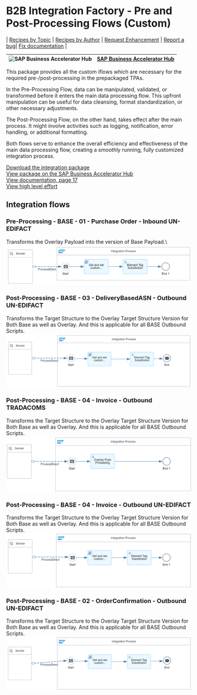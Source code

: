 # B2B Integration Factory - Pre and Post-Processing Flows (Custom) 

\| [Recipes by Topic](../../readme.md ) \| [Recipes by Author](../../author.md ) \| [Request Enhancement](https://github.com/SAP-samples/cloud-integration-flow/issues/new?assignees=&labels=Recipe%20Fix,enhancement&template=recipe-request.md&title=Improve%20[B2B%20Integration%20Factory]%20Pre%20and%20Post-Processing%20Flows%20(Custom)) \| [Report a bug](https://github.com/SAP-samples/cloud-integration-flow/issues/new?assignees=&labels=Recipe%20Fix,bug&template=bug_report.md&title=Issue%20with%20[B2B%20Integration%20Factory]%20Pre%20and%20Post-Processing%20Flows%20(Custom))\| [Fix documentation](https://github.com/SAP-samples/cloud-integration-flow/issues/new?assignees=&labels=Recipe%20Fix,documentation&template=bug_report.md&title=Docu%20fix%20[B2B%20Integration%20Factory]%20Pre%20and%20Post-Processing%20Flows%20(Custom)) \| 

 ![SAP Business Accelerator Hub](https://github.com/SAPAPIBusinessHub.png?size=50 ) | [SAP Business Accelerator Hub](https://api.sap.com/allcommunity) | 
 ----|----| 

This package provides all the custom iflows which are necessary for the required pre-/post-processing in the prepackaged TPAs.

<p>In the Pre-Processing Flow, data can be manipulated, validated, or transformed before it enters the main data processing flow. This upfront manipulation can be useful for data cleansing, format standardization, or other necessary adjustments.</p>
<p>The Post-Processing Flow, on the other hand, takes effect after the main process. It might involve activities such as logging, notification, error handling, or additional formatting.</p>
<p>Both flows serve to enhance the overall efficiency and effectiveness of the main data processing flow, creating a smoothly running, fully customized integration process.</p>

[Download the integration package](B2BIntegrationFactoryPreandPostProcessingFlowsCustom.zip)\
[View package on the SAP Business Accelerator Hub](https://api.sap.com/package/B2BIntegrationFactoryPreandPostProcessingFlowsCustom)\
[View documentation, page 17](../b2bintegrationfactorycloudintegrationtradingpartnermanagement/B2B_Integration_Factory_TPM_Integration_Packages.pdf)\
[View high level effort](../b2bintegrationfactorycloudintegrationtradingpartnermanagement/effort.md)

## Integration flows
### Pre-Processing - BASE - 01 - Purchase Order - Inbound UN-EDIFACT 
Transforms the Overlay Payload into the version of Base Payload.\ 
 ![input-image](Pre-Processing___BASE___01_-_Purchase_Order_-_Inbound__UN-EDIFACT_-_Element_Tag_Substitution.png)
### Post-Processing - BASE - 03 - DeliveryBasedASN - Outbound UN-EDIFACT 
Transforms the Target Structure to the Overlay Target Structure Version for Both Base as well as Overlay. And this is applicable for all BASE Outbound Scripts. \
 ![input-image](Post-Processing___BASE___03_-_DeliveryBasedASN_-_Outbound_UN-EDIFACT.png)
### Post-Processing - BASE - 04 - Invoice - Outbound TRADACOMS 
Transforms the Target Structure to the Overlay Target Structure Version for Both Base as well as Overlay. And this is applicable for all BASE Outbound Scripts. \
 ![input-image](Post-Processing__BASE__04_-_Invoice_-_Outbound_TRADACOMS.png)
### Post-Processing - BASE - 04 - Invoice - Outbound UN-EDIFACT 
Transforms the Target Structure to the Overlay Target Structure Version for Both Base as well as Overlay. And this is applicable for all BASE Outbound Scripts. \
 ![input-image](Post-Processing___BASE___04_-_Invoice_-_Outbound_UN-EDIFACT.png)
### Post-Processing - BASE - 02 - OrderConfirmation - Outbound UN-EDIFACT 
Transforms the Target Structure to the Overlay Target Structure Version for Both Base as well as Overlay. And this is applicable for all BASE Outbound Scripts. \
 ![input-image](Post-Processing___BASE___02_-_OrderConfirmation_-_Outbound_UN-EDIFACT.png)